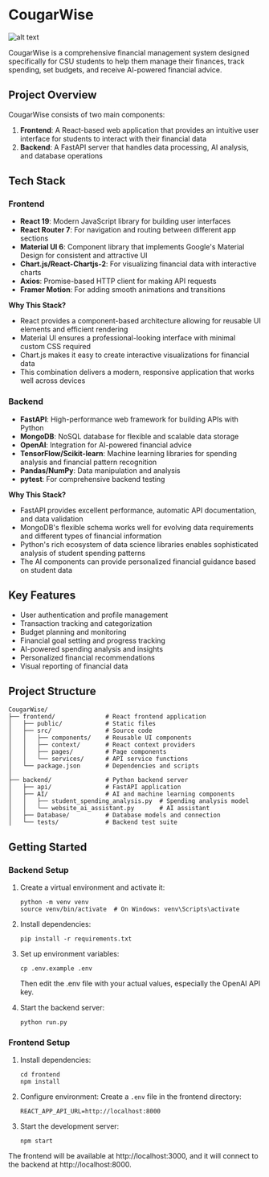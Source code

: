 # CougarWise
![alt text](https://file%2B.vscode-resource.vscode-cdn.net/Users/bernardginnjr./Desktop/Screenshot%202025-03-20%20at%209.39.47%E2%80%AFPM.png?version%3D1742521226755)

CougarWise is a comprehensive financial management system designed specifically for CSU students to help them manage their finances, track spending, set budgets, and receive AI-powered financial advice.

## Project Overview

CougarWise consists of two main components:

1. **Frontend**: A React-based web application that provides an intuitive user interface for students to interact with their financial data
2. **Backend**: A FastAPI server that handles data processing, AI analysis, and database operations

## Tech Stack

### Frontend

- **React 19**: Modern JavaScript library for building user interfaces
- **React Router 7**: For navigation and routing between different app sections
- **Material UI 6**: Component library that implements Google's Material Design for consistent and attractive UI
- **Chart.js/React-Chartjs-2**: For visualizing financial data with interactive charts
- **Axios**: Promise-based HTTP client for making API requests
- **Framer Motion**: For adding smooth animations and transitions

**Why This Stack?**
- React provides a component-based architecture allowing for reusable UI elements and efficient rendering
- Material UI ensures a professional-looking interface with minimal custom CSS required
- Chart.js makes it easy to create interactive visualizations for financial data
- This combination delivers a modern, responsive application that works well across devices

### Backend

- **FastAPI**: High-performance web framework for building APIs with Python
- **MongoDB**: NoSQL database for flexible and scalable data storage
- **OpenAI**: Integration for AI-powered financial advice
- **TensorFlow/Scikit-learn**: Machine learning libraries for spending analysis and financial pattern recognition
- **Pandas/NumPy**: Data manipulation and analysis
- **pytest**: For comprehensive backend testing

**Why This Stack?**
- FastAPI provides excellent performance, automatic API documentation, and data validation
- MongoDB's flexible schema works well for evolving data requirements and different types of financial information
- Python's rich ecosystem of data science libraries enables sophisticated analysis of student spending patterns
- The AI components can provide personalized financial guidance based on student data

## Key Features

- User authentication and profile management
- Transaction tracking and categorization
- Budget planning and monitoring
- Financial goal setting and progress tracking
- AI-powered spending analysis and insights
- Personalized financial recommendations
- Visual reporting of financial data

## Project Structure

```
CougarWise/
├── frontend/              # React frontend application
│   ├── public/            # Static files
│   ├── src/               # Source code
│   │   ├── components/    # Reusable UI components
│   │   ├── context/       # React context providers
│   │   ├── pages/         # Page components
│   │   └── services/      # API service functions
│   └── package.json       # Dependencies and scripts
│
├── backend/               # Python backend server
│   ├── api/               # FastAPI application
│   ├── AI/                # AI and machine learning components
│   │   ├── student_spending_analysis.py  # Spending analysis model
│   │   └── website_ai_assistant.py       # AI assistant
│   ├── Database/          # Database models and connection
│   └── tests/             # Backend test suite
```

## Getting Started

### Backend Setup

1. Create a virtual environment and activate it:
   ```
   python -m venv venv
   source venv/bin/activate  # On Windows: venv\Scripts\activate
   ```

2. Install dependencies:
   ```
   pip install -r requirements.txt
   ```

3. Set up environment variables:
   ```
   cp .env.example .env
   ```
   Then edit the .env file with your actual values, especially the OpenAI API key.

4. Start the backend server:
   ```
   python run.py
   ```

### Frontend Setup

1. Install dependencies:
   ```
   cd frontend
   npm install
   ```

2. Configure environment:
   Create a `.env` file in the frontend directory:
   ```
   REACT_APP_API_URL=http://localhost:8000
   ```

3. Start the development server:
   ```
   npm start
   ```

The frontend will be available at http://localhost:3000, and it will connect to the backend at http://localhost:8000.